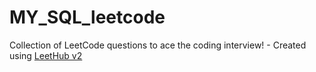 # MY_SQL_leetcode
Collection of LeetCode questions to ace the coding interview! - Created using [LeetHub v2](https://github.com/arunbhardwaj/LeetHub-2.0)
